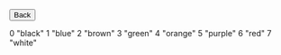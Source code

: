<html>
<form action="https://potato2017.github.io/">
<button type="submit">Back</button>
</form>
<p>0 "black" 1 "blue" 2 "brown" 3 "green" 4 "orange" 5 "purple" 6 "red" 7 "white"</p>
<canvas id="canvas" width="500" height="500"></canvas>
<p class=output><span id=out></span></p>
</html>

<script>
var canvas = document.getElementById("canvas");
ctx = canvas.getContext("2d");
var colors = ["black","blue","brown","green","orange","purple","red","white"];
var grid = [];
for (let i = 0; i < 10; i++) {
    grid.push(["black","black","black","black","black","black","black","black","black","black"]);
}
var currentColor = 0;

window.setInterval(update, 10);
function update() {
  drawTop();
  drawSquares();
  updateOut();
}
function drawTop(){
  ctx.fillStyle = colors[currentColor];
  ctx.fillRect(100, 0, 300, 100);
}
function drawSquares(){
    for (let i = 0; i < grid.length; i++) {
        for (let j = 0; j < grid.length; j++) {
            ctx.fillStyle = grid[i][j];
            ctx.fillRect(30*i+100, 30*j+150, 30, 30)
        }
    }
}
function updateOut() {
    final = ""
    for (let i = 0; i < grid.length; i++) {
        for (let j = 0; j < grid.length; j++) {
            var color = grid[i][j];
            if (color === "black") {
                final += "black_large_square";
            } else {
                final += color;
                final += "_square";
            }
        }
    }
    document.getElementById("out").innerHTML = final;

}
function updateGrid(canvas, event) {
    let rect = canvas.getBoundingClientRect();
    let x = event.clientX - rect.left;
    let y = event.clientY - rect.top;
    if (100 <= x && x <= 400 && 150 <= y && y <= 450) {
        grid[Math.floor((x-100)/30)][Math.floor((y-150)/30)] = colors[currentColor]
    }
}
     
let canvasElem = document.querySelector("canvas");
          
canvasElem.addEventListener("mousedown", function(e)
{
    updateGrid(canvasElem, e);
});
window.onkeydown = function() {
  if (parseInt(event.key) !== NaN){
      currentColor = event.key
  }
}
</script>